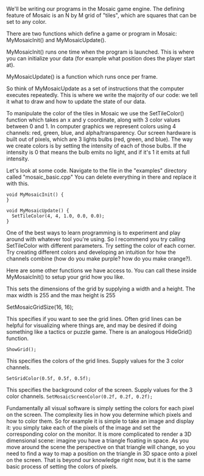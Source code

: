 We'll be writing our programs in the Mosaic game engine. The defining feature of Mosaic is an N by M grid of "tiles", which are squares that can be set to any color. 

There are two functions which define a game or program in Mosaic: MyMosaicInit() and MyMosaicUpdate().

MyMosaicInit() runs one time when the program is launched. This is where you can initialize your data (for example what position does the player start at).

MyMosaicUpdate() is a function which runs once per frame. 

So think of MyMosaicUpdate as a set of instructions that the computer executes repeatedly. This is where we write the majority of our code: we tell it what to draw and how to update the state of our data.

To manipulate the color of the tiles in Mosaic we use the SetTileColor() function which takes an x and y coordinate, along with 3 color values between 0 and 1. In computer graphics we represent colors using 4 channels: red, green, blue, and alpha/transparency. Our screen hardware is built out of pixels, which are 3 lights bulbs (red, green, and blue). The way we create colors is by setting the intensity of each of those bulbs. If the intensity is 0 that means the bulb emits no light, and if it's 1 it emits at full intensity.

Let's look at some code. Navigate to the file in the "examples" directory called "mosaic_basic.cpp" You can delete everything in there and replace it with this.

```
void MyMosaicInit() { 
}

void MyMosaicUpdate() { 
  SetTileColor(4, 4, 1.0, 0.0, 0.0); 
}
```

One of the best ways to learn programming is to experiment and play around with whatever tool you're using. So I recommend you try calling SetTileColor with different parameters. Try setting the color of each corner. Try creating different colors and developing an intuition for how the channels combine (how do you make purple? how do you make orange?).

Here are some other functions we have access to. You can call these inside MyMosaicInit() to setup your grid how you like.

This sets the dimensions of the grid by supplying a width and a height. The max width is 255 and the max height is 255

SetMosaicGridSize(16, 16);

This specifies if you want to see the grid lines. Often grid lines can be helpful for visualizing where things are, and may be desired if doing something like a tactics or puzzle game. There is an analogous HideGrid() function.

`ShowGrid();`

This specifies the colors of the grid lines. Supply values for the 3 color channels.

`SetGridColor(0.5f, 0.5f, 0.5f);`

This specifies the background color of the screen. Supply values for the 3 color channels. 
`SetMosaicScreenColor(0.2f, 0.2f, 0.2f);`

Fundamentally all visual software is simply setting the colors for each pixel on the screen. The complexity lies in how you determine which pixels and how to color them. So for example it is simple to take an image and display it: you simply take each of the pixels of the image and set the corresponding color on the monitor. It is more complicated to render a 3D dimensional scene: imagine you have a triangle floating in space. As you move around the scene the perspective on that triangle will change, so you need to find a way to map a position on the triangle in 3D space onto a pixel on the screen. That is beyond our knowledge right now, but it is the same basic process of setting the colors of pixels.